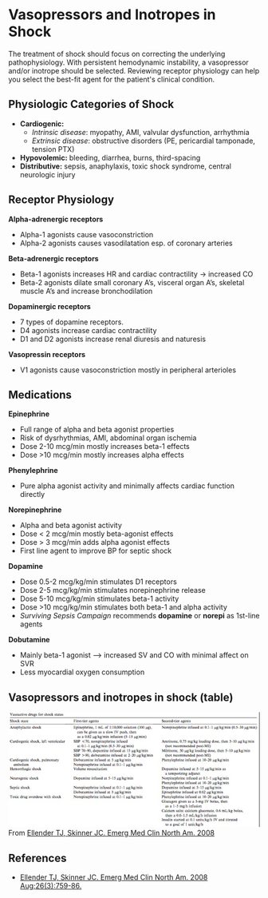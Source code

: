 


# Vasopressors and Inotropes in Shock

The treatment of shock should focus on correcting the underlying pathophysiology. With persistent hemodynamic instability, a vasopressor and/or inotrope should be selected. Reviewing receptor physiology can help you select the best-fit agent for the patient's clinical condition.

## Physiologic Categories of Shock

-   **Cardiogenic:**
    -   *Intrinsic disease*: myopathy, AMI, valvular dysfunction, arrhythmia
    -   *Extrinsic disease*: obstructive disorders (PE, pericardial tamponade, tension PTX)
-   **Hypovolemic:** bleeding, diarrhea, burns, third-spacing
-   **Distributive:** sepsis, anaphylaxis, toxic shock syndrome, central neurologic injury

## Receptor Physiology

**Alpha-adrenergic receptors**

-   Alpha-1 agonists cause vasoconstriction
-   Alpha-2 agonists causes vasodilatation esp. of coronary arteries

**Beta-adrenergic receptors**

-   Beta-1 agonists increases HR and cardiac contractility → increased CO
-   Beta-2 agonists dilate small coronary A’s, visceral organ A’s, skeletal muscle A’s and increase bronchodilation

**Dopaminergic receptors**

-   7 types of dopamine receptors.
-   D4 agonists increase cardiac contractility
-   D1 and D2 agonists increase renal diuresis and naturesis

**Vasopressin receptors**

-   V1 agonists cause vasoconstriction mostly in peripheral arterioles

## Medications

**<class span="drug">Epinephrine</span>**

-   Full range of alpha and beta agonist properties
-   Risk of dysrhythmias, AMI, abdominal organ ischemia
-   Dose 2-10 mcg/min mostly increases beta-1 effects
-   Dose &gt;10 mcg/min mostly increases alpha effects

**<class span="drug">Phenylephrine</span>**

-   Pure alpha agonist activity and minimally affects cardiac function directly

**<class span="drug">Norepinephrine</span>**

-   Alpha and beta agonist activity
-   Dose &lt; 2 mcg/min mostly beta-agonist effects
-   Dose &gt; 3 mcg/min adds alpha agonist effects
-   First line agent to improve BP for septic shock

**<class span="drug">Dopamine</span>**

-   Dose 0.5-2 mcg/kg/min stimulates D1 receptors
-   Dose 2-5 mcg/kg/min stimulates norepinephrine release
-   Dose 5-10 mcg/kg/min stimulates beta-1 activity
-   Dose &gt;10 mcg/kg/min stimulates both beta-1 and alpha activity
-   *Surviving Sepsis Campaign* recommends **dopamine** or **norepi** as 1st-line agents

**<class span="drug">Dobutamine</span>**

-   Mainly beta-1 agonist --&gt; increased SV and CO with minimal affect on SVR
-   Less myocardial oxygen consumption

## Vasopressors and inotropes in shock (table)

![](image-0.png)
From [Ellender TJ, Skinner JC. Emerg Med Clin North Am. 2008](http://www.ncbi.nlm.nih.gov/pubmed/18655944)

## References

-   [Ellender TJ, Skinner JC. Emerg Med Clin North Am. 2008 Aug;26(3):759-86.](http://www.ncbi.nlm.nih.gov/pubmed/18655944)
